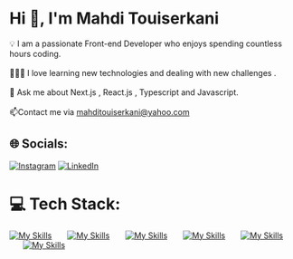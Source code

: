 #                                                                     Hi 👋, I'm Mahdi Touiserkani
💡 I am a passionate Front-end Developer who enjoys spending countless hours coding.<br><br>👨🏻‍💻 I love learning new technologies and dealing with new challenges .<br><br> 💬 Ask me about Next.js , React.js , Typescript and Javascript.<br><br> 📫Contact me via mahditouiserkani@yahoo.com



## 🌐 Socials:
[![Instagram](https://img.shields.io/badge/Instagram-%23E4405F.svg?logo=Instagram&logoColor=white)](https://instagram.com/mahditouiser/) [![LinkedIn](https://img.shields.io/badge/LinkedIn-%230077B5.svg?logo=linkedin&logoColor=white)](https://linkedin.com/in/mahdi-touiser/) 

# 💻 Tech Stack:
[![My Skills](https://skillicons.dev/icons?i=html,css)](https://skillicons.dev) &nbsp;&nbsp;&nbsp;&nbsp;&nbsp; [![My Skills](https://skillicons.dev/icons?i=js,ts)](https://skillicons.dev) &nbsp;&nbsp;&nbsp;&nbsp;&nbsp; [![My Skills](https://skillicons.dev/icons?i=react,next)](https://skillicons.dev) &nbsp;&nbsp;&nbsp;&nbsp;&nbsp; [![My Skills](https://skillicons.dev/icons?i=tailwind,scss)](https://skillicons.dev) &nbsp;&nbsp;&nbsp;&nbsp;&nbsp; [![My Skills](https://skillicons.dev/icons?i=webpack,docker)](https://skillicons.dev)
&nbsp;&nbsp;&nbsp;&nbsp;&nbsp; [![My Skills](https://skillicons.dev/icons?i=git,github)](https://skillicons.dev)
<br/>

<!-- Proudly created with GPRM ( https://gprm.itsvg.in ) -->
